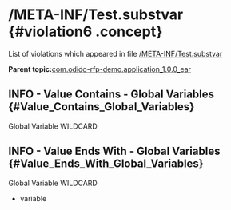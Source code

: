 # /META-INF/Test.substvar {#violation6 .concept}

List of violations which appeared in file [/META-INF/Test.substvar](../../../projects/com.odido-rfp-demo.application_1.0.0_ear/META-INF/Test.substvar.md)

**Parent topic:**[com.odido-rfp-demo.application\_1.0.0\_ear](../../../qa/projects/com.odido-rfp-demo.application_1.0.0_ear.md)

## INFO - Value Contains - Global Variables {#Value_Contains_Global_Variables}

Global Variable WILDCARD

## INFO - Value Ends With - Global Variables {#Value_Ends_With_Global_Variables}

Global Variable WILDCARD

-   variable

